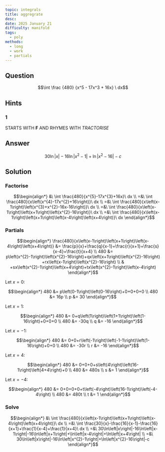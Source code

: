 ```yaml
---
topic: integrals
title: aggregrate
desc: 
date: 2025 January 21
difficulty: manifold
tags:
  - poly
methods:
  - long
  - work
  - partials
---
```



## Question
```math
\int
  \frac
    {480}
    {x^5 - 17x^3 + 16x}
\ dx
```


## Hints

### 1
STARTS WITH <strong>F</strong> AND RHYMES WITH <em>TRACTORISE</em>


## Answer
```math
30\ln\left|x\right|-16\ln\left|x^{2}-1\right|+\ln\left|x^{2}-16\right|-c
```


## Solution

### Factorise
```math
\begin{align*}
  &\ \int \frac{480}{x^{5}-17x^{3}+16x}\ dx
  \\ =&\ \int \frac{480}{x\left(x^{4}-17x^{2}+16\right)}\ dx
  \\ =&\ \int \frac{480}{x\left(x-1\right)\left(x^{3}+x^{2}-16x-16\right)}\ dx
  \\ =&\ \int \frac{480}{x\left(x-1\right)\left(x+1\right)\left(x^{2}-16\right)}\ dx
  \\ =&\ \int \frac{480}{x\left(x-1\right)\left(x+1\right)\left(x-4\right)\left(x+4\right)}\ dx
\end{align*}
```

### Partials
```math
\begin{align*}
  \frac{480}{x\left(x-1\right)\left(x+1\right)\left(x-4\right)\left(x+4\right)} &= \frac{p}{x}+\frac{q}{x-1}+\frac{r}{x+1}+\frac{s}{x-4}+\frac{t}{x+4}
  \\ 480 &= p\left(x^{2}-1\right)\left(x^{2}-16\right)+qx\left(x+1\right)\left(x^{2}-16\right)+rx\left(x-1\right)\left(x^{2}-16\right)
    \\ & +sx\left(x^{2}-1\right)\left(x+4\right)+tx\left(x^{2}-1\right)\left(x-4\right)
\end{align*}
```

Let $x = 0$:

```math
\begin{align*}
  480 &= p\left(0-1\right)\left(0-16\right)+0+0+0+0
  \\ 480 &= 16p
  \\ p &= 30
\end{align*}
```

Let $x = 1$:

```math
\begin{align*}
  480 &= 0+q\left(1\right)\left(1+1\right)\left(1-16\right)+0+0+0
  \\ 480 &= -30q
  \\ q &= -16
\end{align*}
```

Let $x = -1$:

```math
\begin{align*}
  480 &= 0+0+r\left(-1\right)\left(-1-1\right)\left(1-16\right)+0+0
  \\ 480 &= -30r
  \\ r &= -16
\end{align*}
```

Let $x = 4$:

```math
\begin{align*}
  480 &= 0+0+0+s\left(4\right)\left(16-1\right)\left(4+4\right)+0
  \\ 480 &= 480s
  \\ s &= 1
\end{align*}
```

Let $x = -4$:

```math
\begin{align*}
  480 &= 0+0+0+0+t\left(-4\right)\left(16-1\right)\left(-4-4\right)
  \\ 480 &= 480t
  \\ t &= 1
\end{align*}
```

### Solve
```math
\begin{align*}
  &\ \int \frac{480}{x\left(x-1\right)\left(x+1\right)\left(x-4\right)\left(x+4\right)}\ dx
  \\ =&\ \int \frac{30}{x}-\frac{16}{x-1}-\frac{16}{x+1}+\frac{1}{x-4}+\frac{1}{x+4}\ dx
  \\ =&\ 30\ln\left|x\right|-16\ln\left|x-1\right|-16\ln\left|x+1\right|+\ln\left|x-4\right|+\ln\left|x+4\right|
  \\ =&\ 30\ln\left|x\right|-16\ln\left|x^{2}-1\right|+\ln\left|x^{2}-16\right|-c
\end{align*}
```

